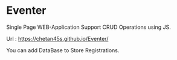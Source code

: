 # Eventer

<p>
  Single Page WEB-Application Support CRUD Operations using JS.
  
</p>

Url : https://chetan45s.github.io/Eventer/

You can add DataBase to Store Registrations.

